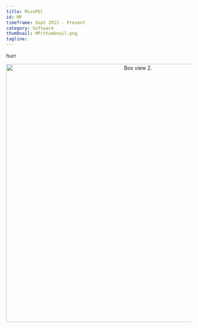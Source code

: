 ```yaml
---
title: MssnPbl
id: MP
timeframe: Sept 2013 - Present
category: Software
thumbnail: MP/thumbnail.png
tagline: 
---
```


hurr
<center>
	<img src="{{sire.url}}/res/img/ventures/MP/statesbox2.jpg" width="700" alt="Box view 2."/>
</center>

